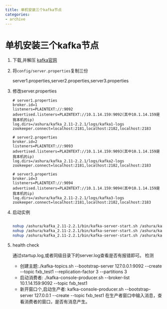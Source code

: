```yaml
---
title: 单机安装三个kafka节点
categories: 
- archive
---
```

# 单机安装三个kafka节点

1. 下载,并解压
[kafka官网](https://link.zhihu.com/?target=http%3A//kafka.apache.org/)

2. 将`config/server.properties`复制三份

    server1.properties,server2.properties,server3.properties

3. 修改server.properties

    ```properties
    # server1.properties
    broker.id=1
    listeners=PLAINTEXT://:9092
    advertised.listeners=PLAINTEXT://10.1.14.159:9092(其中10.1.14.159是我本机的ip)
    log.dirs=/ashura/kafka_2.11-2.2.1/logs/kafka1-logs
    zookeeper.connect=localhost:2181,localhost:2182,localhost:2183

    # server2.properties
    broker.id=2
    listeners=PLAINTEXT://:9093
    advertised.listeners=PLAINTEXT://10.1.14.159:9093(其中10.1.14.159是我本机的ip)
    log.dirs=/ashura/kafka_2.11-2.2.1/logs/kafka2-logs
    zookeeper.connect=localhost:2181,localhost:2182,localhost:2183

    # server3.properties
    broker.id=3
    listeners=PLAINTEXT://:9094
    advertised.listeners=PLAINTEXT://10.1.14.159:9094(其中10.1.14.159是我本机的ip)
    log.dirs=/ashura/kafka_2.11-2.2.1/logs/kafka3-logs
    zookeeper.connect=localhost:2181,localhost:2182,localhost:2183

    ```

4. 启动实例

    ```bash

    nohup /ashura/kafka_2.11-2.2.1/bin/kafka-server-start.sh /ashura/kafka_2.11-2.2.1/config/server3.properties > /ashura/kafka_2.11-2.2.1/logs/kafka3-logs/startup.log 2>&1 &
    nohup /ashura/kafka_2.11-2.2.1/bin/kafka-server-start.sh /ashura/kafka_2.11-2.2.1/config/server2.properties > /ashura/kafka_2.11-2.2.1/logs/kafka2-logs/startup.log 2>&1 &
    nohup /ashura/kafka_2.11-2.2.1/bin/kafka-server-start.sh /ashura/kafka_2.11-2.2.1/config/server1.properties > /ashura/kafka_2.11-2.2.1/logs/kafka1-logs/startup.log 2>&1 &
    ```

5. health check
 
    通过startup.log,或者同级目录下的server.log查看是否有报错即可。
    检测
    - 创建主题:./kafka-topics.sh --bootstrap-server 127.0.0.1:9092 --create --topic fxb_test1 --replication-factor 3 --partitions 3
    - 启动消费者: ./kafka-console-producer.sh --broker-list 10.1.14.159:9092 --topic fxb_test1
    - 新开窗口个,启动生产者: kafka-console-producer.sh --bootstrap-server 127.0.0.1 --create --topic fxb_test1 在生产者窗口中输入消息，查看消费者的窗口，是否有消息产生。